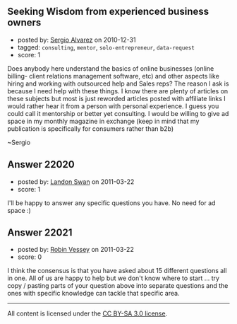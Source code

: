 ## Seeking Wisdom from experienced business owners

- posted by: [Sergio Alvarez](https://stackexchange.com/users/-1/5678-sergio-alvarez) on 2010-12-31
- tagged: `consulting`, `mentor`, `solo-entrepreneur`, `data-request`
- score: 1

Does anybody here understand the basics of online businesses (online billing- client relations management software, etc) and other aspects like hiring and working with outsourced help and Sales reps? The reason I ask is because I need help with these things. I know there are plenty of articles on these subjects but most is just reworded articles posted with affiliate links I would rather hear it from a person with personal experience. I guess you could call it mentorship or better yet consulting. I would be willing to give ad space in my monthly magazine in exchange (keep in mind that my publication is specifically for consumers rather than b2b)

~Sergio



## Answer 22020

- posted by: [Landon Swan](https://stackexchange.com/users/-1/8815-landon-swan) on 2011-03-22
- score: 1

I'll be happy to answer any specific questions you have. No need for ad space :)


## Answer 22021

- posted by: [Robin Vessey](https://stackexchange.com/users/-1/984-robin-vessey) on 2011-03-22
- score: 0

I think the consensus is that you have asked about 15 different questions all in one. All of us are happy to help but we don't know where to start ... try copy / pasting parts of your question above into separate questions and the ones with specific knowledge can tackle that specific area.



---

All content is licensed under the [CC BY-SA 3.0 license](https://creativecommons.org/licenses/by-sa/3.0/).
